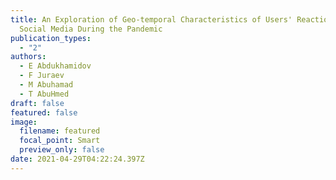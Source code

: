 ```yaml
---
title: An Exploration of Geo-temporal Characteristics of Users' Reactions on
  Social Media During the Pandemic
publication_types:
  - "2"
authors:
  - E Abdukhamidov
  - F Juraev
  - M Abuhamad
  - T AbuHmed
draft: false
featured: false
image:
  filename: featured
  focal_point: Smart
  preview_only: false
date: 2021-04-29T04:22:24.397Z
---
```

